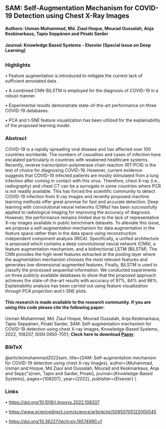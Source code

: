 ## SAM: Self-Augmentation Mechanism for COVID-19 Detection using Chest X-Ray Images 
#### Authors: Usman Muhammad, Md. Ziaul Hoque, Mourad Oussalah, Anja Keskinarkaus, Tapio Seppänen and Pinaki Sarder
#### Journal: Knowledge Based Systems - Elsevier [Special Issue on Deep Learning]
##

### Highlights
• Feature augmentation is introduced to mitigate the current lack of sufficient annotated data.

• A combined CNN-BiLSTM is employed for the diagnosis of COVID-19 in a robust manner.

• Experimental results demonstrate state-of-the-art performance on three COVID-19 databases.

• PCA and t-SNE feature visualization has been utilized for the explainability of the proposed learning model.

### Abstract
COVID-19 is a rapidly spreading viral disease and has affected over 100 countries worldwide. The numbers of casualties and cases of infection have escalated particularly in countries with weakened healthcare systems. Recently, reverse transcription-polymerase chain reaction (RT-PCR) is the test of choice for diagnosing COVID-19. However, current evidence suggests that COVID-19 infected patients are mostly stimulated from a lung infection after coming in contact with this virus. Therefore, chest X-ray (i.e., radiography) and chest CT can be a surrogate in some countries where PCR is not readily available. This has forced the scientific community to detect COVID-19 infection from X-ray images and recently proposed machine learning methods offer great promise for fast and accurate detection. Deep learning with convolutional neural networks (CNNs) has been successfully applied to radiological imaging for improving the accuracy of diagnosis. However, the performance remains limited due to the lack of representative X-ray images available in public benchmark datasets. To alleviate this issue, we propose a self-augmentation mechanism for data augmentation in the feature space rather than in the data space using reconstruction independent component analysis (RICA). Specifically, a unified architecture is proposed which contains a deep convolutional neural network (CNN), a feature augmentation mechanism, and a bidirectional LSTM (BiLSTM). The CNN provides the high-level features extracted at the pooling layer where the augmentation mechanism chooses the most relevant features and generates low-dimensional augmented features. Finally,  BiLSTM is used to classify the processed sequential information. We conducted experiments on three publicly available databases to show that the proposed approach achieves the state-of-the-art results with accuracy of 97%, 84% and 98%. Explainability analysis has been carried out using feature visualization through PCA projection and t-SNE plots.

#### This research is made available to the research community. If you are using this code please cite the following paper:                              
Usman Muhammad, Md. Ziaul Hoque, Mourad Oussalah, Anja Keskinarkaus, Tapio Seppänen, Pinaki Sarder, SAM: Self-augmentation mechanism for COVID-19 detection using chest X-ray images, Knowledge-Based Systems, 2022, 108207, ISSN 0950-7051, **Cleck here to download [Paper](https://www.sciencedirect.com/science/article/pii/S0950705122000545/pdfft?isDTMRedir=true&download=true)**.

### BibTeX
@article{muhammad2022sam,
  title={SAM: Self-augmentation mechanism for COVID-19 detection using chest X-ray images},
  author={Muhammad, Usman and Hoque, Md Ziaul and Oussalah, Mourad and Keskinarkaus, Anja and Sepp{\"a}nen, Tapio and Sarder, Pinaki},
  journal={Knowledge-Based Systems},
  pages={108207},
  year={2022},
  publisher={Elsevier}
}

### Links
• https://doi.org/10.1016/j.knosys.2022.108207

• https://www.sciencedirect.com/science/article/pii/S0950705122000545

• https://doi.org/10.36227/techrxiv.16574990.v1
